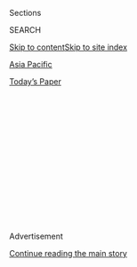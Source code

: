 <div id="app">

<div>

<div>

<div>

<div class="NYTAppHideMasthead css-1q2w90k e1suatyy0">

<div class="section css-ui9rw0 e1suatyy2">

<div class="css-eph4ug er09x8g0">

<div class="css-6n7j50">

</div>

<span class="css-1dv1kvn">Sections</span>

<div class="css-10488qs">

<span class="css-1dv1kvn">SEARCH</span>

</div>

[Skip to content](#site-content)[Skip to site index](#site-index)

</div>

<div id="masthead-section-label" class="css-1wr3we4 eaxe0e00">

[Asia
Pacific](https://www.nytimes.com/section/world/asia)

</div>

<div class="css-10698na e1huz5gh0">

</div>

</div>

<div id="masthead-bar-one" class="section hasLinks css-15hmgas e1csuq9d3">

<div class="css-uqyvli e1csuq9d0">

</div>

<div class="css-1uqjmks e1csuq9d1">

</div>

<div class="css-9e9ivx">

[](https://myaccount.nytimes.com/auth/login?response_type=cookie&client_id=vi)

</div>

<div class="css-1bvtpon e1csuq9d2">

[Today’s
Paper](https://www.nytimes.com/section/todayspaper)

</div>

</div>

</div>

</div>

<div data-aria-hidden="false">

<div id="site-content" data-role="main">

<div>

<div class="css-1aor85t" style="opacity:0.000000001;z-index:-1;visibility:hidden">

<div class="css-1hqnpie">

<div class="css-epjblv">

<span class="css-17xtcya">[Asia
Pacific](/section/world/asia)</span><span class="css-x15j1o">|</span><span class="css-fwqvlz">South
Korean Missile Defense Deal Appears to Sour China’s Taste for
K-Pop</span>

</div>

<div class="css-k008qs">

<div class="css-1iwv8en">

<span class="css-18z7m18"></span>

<div>

</div>

</div>

<span class="css-1n6z4y">https://nyti.ms/2aMXw2m</span>

<div class="css-1705lsu">

<div class="css-4xjgmj">

<div class="css-4skfbu" data-role="toolbar" data-aria-label="Social Media Share buttons, Save button, and Comments Panel with current comment count" data-testid="share-tools">

  - 
  - 
  - 
  - 
    
    <div class="css-6n7j50">
    
    </div>

  - 

</div>

</div>

</div>

</div>

</div>

</div>

<div class="css-13pd83m">

</div>

<div id="top-wrapper" class="css-1sy8kpn">

<div id="top-slug" class="css-l9onyx">

Advertisement

</div>

[Continue reading the main
story](#after-top)

<div class="ad top-wrapper" style="text-align:center;height:100%;display:block;min-height:250px">

<div id="top" class="place-ad" data-position="top" data-size-key="top">

</div>

</div>

<div id="after-top">

</div>

</div>

<div id="sponsor-wrapper" class="css-1hyfx7x">

<div id="sponsor-slug" class="css-19vbshk">

Supported by

</div>

[Continue reading the main
story](#after-sponsor)

<div id="sponsor" class="ad sponsor-wrapper" style="text-align:center;height:100%;display:block">

</div>

<div id="after-sponsor">

</div>

</div>

<div class="css-1vkm6nb ehdk2mb0">

# South Korean Missile Defense Deal Appears to Sour China’s Taste for K-Pop

</div>

<div class="css-79elbk" data-testid="photoviewer-wrapper">

<div class="css-z3e15g" data-testid="photoviewer-wrapper-hidden">

</div>

<div class="css-1a48zt4 ehw59r15" data-testid="photoviewer-children">

![<span class="css-16f3y1r e13ogyst0" data-aria-hidden="true">The South
Korean boy band EXO in 2013. Two of its scheduled concerts in Shanghai
have been
canceled.</span><span class="css-cnj6d5 e1z0qqy90" itemprop="copyrightHolder"><span class="css-1ly73wi e1tej78p0">Credit...</span><span><span>Starnews,
via Agence France-Presse — Getty
Images</span></span></span>](https://static01.nyt.com/images/2016/08/08/world/CHINAKOREA1/CHINAKOREA1-articleLarge.jpg?quality=75&auto=webp&disable=upscale)

</div>

</div>

<div class="css-xt80pu e12qa4dv0">

<div class="css-18e8msd">

<div class="css-vp77d3 epjyd6m0">

<div class="css-1baulvz">

By <span class="css-1baulvz" itemprop="name">Amy Qin</span> and
[<span class="css-1baulvz last-byline" itemprop="name">Choe
Sang-Hun</span>](http://www.nytimes.com/by/choe-sang-hun)

</div>

</div>

  - Aug. 7,
    2016

  - 
    
    <div class="css-4xjgmj">
    
    <div class="css-d8bdto" data-role="toolbar" data-aria-label="Social Media Share buttons, Save button, and Comments Panel with current comment count" data-testid="share-tools">
    
      - 
      - 
      - 
      - 
        
        <div class="css-6n7j50">
        
        </div>
    
      - 
    
    </div>
    
    </div>

</div>

</div>

<div class="section meteredContent css-1r7ky0e" name="articleBody" itemprop="articleBody">

<div class="css-1fanzo5 StoryBodyCompanionColumn">

<div class="css-53u6y8">

BEIJING — Has K-pop become one of the first victims of a recent fraying
of relations between China and South Korea?

When South Korea angered China last month by
[agreeing](http://www.nytimes.com/2016/07/08/world/asia/south-korea-and-us-agree-to-deploy-missile-defense-system.html?_r=0)
to allow a United States missile-defense system on its soil, there was
much speculation that Beijing would retaliate economically. Now signs
have emerged that China is targeting some of the South’s most colorful
exports: its brand of popular music known as K-pop and its widely
popular television shows.

South Korean popular culture is huge in China, which in recent years has
become the largest export market for the South Korean entertainment
industry. But in the past week, several events in China featuring music
and television stars have been called off, and those cancellations have
caused jitters in both countries and sent the stock prices of some of
South Korea’s top entertainment companies tumbling.

The cancellations may have been coincidental, but several employees at
South Korean and Chinese media companies, who requested anonymity
because they feared jeopardizing business in the future, expressed
worries that there had been official pressure to put some South Korean
projects on hold.

</div>

</div>

<div class="css-1fanzo5 StoryBodyCompanionColumn">

<div class="css-53u6y8">

A fan event in Beijing with the South Korean stars Kim Woo-bin and Suzy
Bae of the television series “Uncontrollably Fond” was postponed last
week after the Chinese host, the online streaming company Youku,
received a notice from the police bureau in Beijing suggesting that it
delay the event, according to a Youku employee.

In a
[statement](http://weibo.com/1642904381/E1QOp4Dg4?from=page_1002061642904381_profile&wvr=6&mod=weibotime&type=comment#_rnd1470372650398)
posted to its official microblog account on Wednesday, the company
announced the postponement of the event, which was scheduled for
Saturday, citing “forces beyond our control.”

</div>

</div>

<div class="css-79elbk" data-testid="photoviewer-wrapper">

<div class="css-z3e15g" data-testid="photoviewer-wrapper-hidden">

</div>

<div class="css-1a48zt4 ehw59r15" data-testid="photoviewer-children">

![<span class="css-16f3y1r e13ogyst0" data-aria-hidden="true">South
Koreans protested a United States missile-defense system in
June.</span><span class="css-cnj6d5 e1z0qqy90" itemprop="copyrightHolder"><span class="css-1ly73wi e1tej78p0">Credit...</span><span>Yonhap,
via
Reuters</span></span>](https://static01.nyt.com/images/2016/08/08/world/CHINAKOREA2/CHINAKOREA2-articleInline.jpg?quality=75&auto=webp&disable=upscale)

</div>

</div>

<div class="css-1fanzo5 StoryBodyCompanionColumn">

<div class="css-53u6y8">

Other cancellations have included two concerts by the popular South
Korean boy band EXO that were to be held in Shanghai this month. Those
cancellations were confirmed by an employee at the Shanghai-based
ticketing website [fcpiao.com](http://fcpiao.com/). Two sources in the
Chinese entertainment industry also said some Chinese-Korean television
projects had been put on hold.

Kim Hyong-woo, a spokesman for JYP Entertainment, one of the South
Korean companies whose share prices have suffered, said it had “nothing
to say except that we are watching the situation.” Other agencies
offered similar comments mixing caution and anxiety.

</div>

</div>

<div class="css-1fanzo5 StoryBodyCompanionColumn">

<div class="css-53u6y8">

Other figures in the South Korean entertainment industry noted that
cancellations of events were not unusual in China. And big K-pop stars
like Psy and Rain have reported no disruptions in their schedules in the
country.

In China, some people in the entertainment industry said companies might
be acting pre-emptively to avoid stepping onto what has become a
political minefield.

It would not be the first time that Korean entertainers have been the
victims of regional tensions.

In 2012, the South Korean president at the time, Lee Myung-bak,
[visited](http://www.nytimes.com/2012/08/11/world/asia/south-koreans-visit-to-disputed-islets-angers-japan.html)
islets at the center of a territorial dispute with Japan. As anti-South
Korea sentiment rose, once wildly popular South Korean TV dramas and boy
and girl bands were abruptly banished from Japanese broadcast channels.

South Korean government officials are watching the developments in China
closely.

”We are analyzing the situation in various angles over whether this has
anything to do with the Thaad deployment, and we will respond
accordingly,” said Cho June-hyuck, a spokesman for the Foreign Ministry.
Thaad is the acronym for Terminal High Altitude Area Defense, the United
States antimissile system.

The anxiety in South Korea highlighted the increasingly awkward position
that Seoul often finds itself in between China, its largest trade
partner, and the United States, its traditional military ally.

Over the decades, South Korea’s export-driven economy has come to depend
on trade with China. While South Koreans and their policy makers have
welcomed the trade relations as an economic boon, they have also
expressed concerns that China might exploit their country’s increasing
dependence as political leverage to drive a wedge between Seoul and
Washington.

</div>

</div>

<div class="css-1fanzo5 StoryBodyCompanionColumn">

<div class="css-53u6y8">

China’s Foreign Ministry did not respond to faxed requests for comment
on the K-pop cancellations. But it did respond to news last week that
the license of a visa agency serving South Korean businesspeople
applying for multi-entry visas to China had been revoked.

In a faxed statement, the ministry wrote that the visa policy had not
changed.

“China attaches great importance to facilitating the personnel exchanges
between China and South Korea, and will continue to provide convenience
for South Korean nationals visiting China,” it said.

The Chinese state news media has stepped up its criticism of South Korea
in the last week, publishing a number of commentaries attacking the
plans to deploy Thaad.

South Korea insists that the Thaad deployment, in Seongju in southern
South Korea, was intended to protect South Korea and American forces in
the region from North Korea’s growing missile threats.

But China says the deployment is part of Washington’s plan to bring
South Korea into a missile-defense system aimed at undermining Chinese
and Russian security.

Some Chinese media outlets have even said a government ban on South
Korean entertainers would enjoy widespread support in
China.

</div>

</div>

<div class="css-79elbk" data-testid="photoviewer-wrapper">

<div class="css-z3e15g" data-testid="photoviewer-wrapper-hidden">

</div>

<div class="css-1a48zt4 ehw59r15" data-testid="photoviewer-children">

<div class="css-1xdhyk6 erfvjey0">

<span class="css-1ly73wi e1tej78p0">Image</span>

<div class="css-zjzyr8">

<div data-testid="lazyimage-container" style="height:256.42105263157896px">

</div>

</div>

</div>

<span class="css-16f3y1r e13ogyst0" data-aria-hidden="true">Members of
EXO in Hong Kong in
2015.</span><span class="css-cnj6d5 e1z0qqy90" itemprop="copyrightHolder"><span class="css-1ly73wi e1tej78p0">Credit...</span><span>Philippe
Lopez/Agence France-Presse — Getty Images</span></span>

</div>

</div>

<div class="css-1fanzo5 StoryBodyCompanionColumn">

<div class="css-53u6y8">

“A recent survey showed that more than four-fifths of Chinese people
would support the ban on the appearance of South Korean entertainers in
Chinese TV programs if the government does so,”
[wrote](http://news.xinhuanet.com/english/2016-08/04/c_135563560.htm)
Xinhua, the state news agency. “It reflects Chinese placing love for
their home country before popularity of entertainment stars.”

</div>

</div>

<div class="css-1fanzo5 StoryBodyCompanionColumn">

<div class="css-53u6y8">

If South Korea persists in its decision to deploy the antimissile
system, the “failure of the Korean Wave in China will be inevitable,”
the state-backed Global Times wrote in an
[editorial](http://opinion.huanqiu.com/editorial/2016-08/9262614.html)
published on Thursday.

“Even without official government orders, those embattled South Korean
television stations will drown in the spit of online commentators,” the
editorial added.

Also last week, the American footwear company K-Swiss became the object
of criticism for a video advertisement that showed the South Korean
actor Park Bo-gum beating a person named “Great Wall of China” in the
board game Go.

After taking the video down, the company said on the microblogging
service Weibo, “With regard to matters relating to a recent K-Swiss
video, top managers at K-Swiss China are taking urgent steps to review
and address the matter.”

“This is pure provocation,” one online user wrote, responding to the
statement. “From now on, I will admire only stars respecting China.”

“Get out of China and go eat your kimchi,” wrote another.

</div>

</div>

</div>

<div>

</div>

<div>

</div>

<div>

</div>

<div>

<div id="bottom-wrapper" class="css-1ede5it">

<div id="bottom-slug" class="css-l9onyx">

Advertisement

</div>

[Continue reading the main
story](#after-bottom)

<div id="bottom" class="ad bottom-wrapper" style="text-align:center;height:100%;display:block;min-height:90px">

</div>

<div id="after-bottom">

</div>

</div>

</div>

</div>

</div>

## Site Index

<div>

</div>

## Site Information Navigation

  - [© <span>2020</span> <span>The New York Times
    Company</span>](https://help.nytimes.com/hc/en-us/articles/115014792127-Copyright-notice)

<!-- end list -->

  - [NYTCo](https://www.nytco.com/)
  - [Contact
    Us](https://help.nytimes.com/hc/en-us/articles/115015385887-Contact-Us)
  - [Work with us](https://www.nytco.com/careers/)
  - [Advertise](https://nytmediakit.com/)
  - [T Brand Studio](http://www.tbrandstudio.com/)
  - [Your Ad
    Choices](https://www.nytimes.com/privacy/cookie-policy#how-do-i-manage-trackers)
  - [Privacy](https://www.nytimes.com/privacy)
  - [Terms of
    Service](https://help.nytimes.com/hc/en-us/articles/115014893428-Terms-of-service)
  - [Terms of
    Sale](https://help.nytimes.com/hc/en-us/articles/115014893968-Terms-of-sale)
  - [Site
    Map](https://spiderbites.nytimes.com)
  - [Help](https://help.nytimes.com/hc/en-us)
  - [Subscriptions](https://www.nytimes.com/subscription?campaignId=37WXW)

</div>

</div>

</div>

</div>

